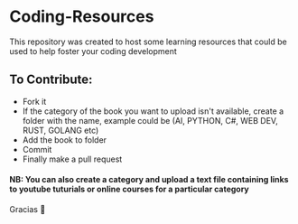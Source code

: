 # Coding-Resources
This repository was created to host some learning resources that could be used to help foster your coding development

## To Contribute:
- Fork it
- If the category of the book you want to upload isn't available, create a folder with the name, example could be (AI, PYTHON, C#, WEB DEV, RUST, GOLANG etc)
- Add the book to folder
- Commit 
- Finally make a pull request

#### NB: You can also create a category and upload a text file containing links to youtube tuturials or online courses for a particular category

Gracias 🥂
